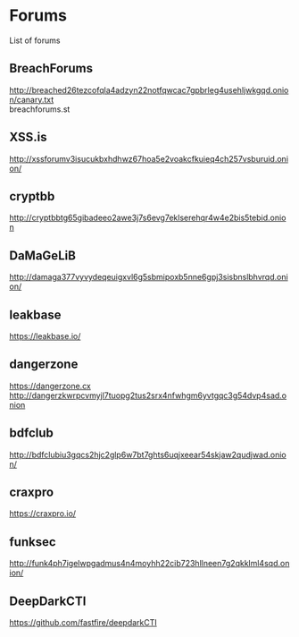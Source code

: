 # Forums
List of forums

## BreachForums
http://breached26tezcofqla4adzyn22notfqwcac7gpbrleg4usehljwkgqd.onion/canary.txt \
breachforums.st

## XSS.is
http://xssforumv3isucukbxhdhwz67hoa5e2voakcfkuieq4ch257vsburuid.onion/

## cryptbb
http://cryptbbtg65gibadeeo2awe3j7s6evg7eklserehqr4w4e2bis5tebid.onion

## DaMaGeLiB
http://damaga377vyvydeqeuigxvl6g5sbmipoxb5nne6gpj3sisbnslbhvrqd.onion/

## leakbase
https://leakbase.io/

## dangerzone 
https://dangerzone.cx \
http://dangerzkwrpcvmyjl7tuopg2tus2srx4nfwhgm6yvtgqc3g54dvp4sad.onion

## bdfclub
http://bdfclubiu3gqcs2hjc2glp6w7bt7ghts6uqjxeear54skjaw2qudjwad.onion/

## craxpro
https://craxpro.io/

## funksec
http://funk4ph7igelwpgadmus4n4moyhh22cib723hllneen7g2qkklml4sqd.onion/

## DeepDarkCTI
https://github.com/fastfire/deepdarkCTI

